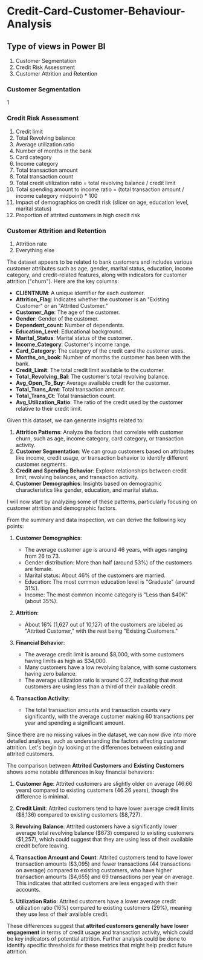 # Credit-Card-Customer-Behaviour-Analysis

## Type of views in Power BI
1. Customer Segmentation
2. Credit Risk Assessment
3. Customer Attrition and Retention

### Customer Segmentation
1

### Credit Risk Assessment
1. Credit limit
2. Total Revolving balance
3. Average utilization ratio
4. Number of months in the bank
5. Card category
6. Income category
7. Total transaction amount
8. Total transaction count
9. Total credit utilization ratio = total revolving balance / credit limit
10. Total spending amount to income ratio = (total transaction amount / income category midpoint) * 100
11. Impact of demographics on credit risk (slicer on age, education level, marital status)
12. Proportion of attrited customers in high credit risk
    
### Customer Attrition and Retention
1. Attrition rate
2. Everything else



The dataset appears to be related to bank customers and includes various customer attributes such as age, gender, marital status, education, income category, and credit-related features, along with indicators for customer attrition ("churn"). Here are the key columns:

- **CLIENTNUM**: A unique identifier for each customer.
- **Attrition_Flag**: Indicates whether the customer is an "Existing Customer" or an "Attrited Customer."
- **Customer_Age**: The age of the customer.
- **Gender**: Gender of the customer.
- **Dependent_count**: Number of dependents.
- **Education_Level**: Educational background.
- **Marital_Status**: Marital status of the customer.
- **Income_Category**: Customer's income range.
- **Card_Category**: The category of the credit card the customer uses.
- **Months_on_book**: Number of months the customer has been with the bank.
- **Credit_Limit**: The total credit limit available to the customer.
- **Total_Revolving_Bal**: The customer's total revolving balance.
- **Avg_Open_To_Buy**: Average available credit for the customer.
- **Total_Trans_Amt**: Total transaction amount.
- **Total_Trans_Ct**: Total transaction count.
- **Avg_Utilization_Ratio**: The ratio of the credit used by the customer relative to their credit limit.

Given this dataset, we can generate insights related to:

1. **Attrition Patterns**: Analyze the factors that correlate with customer churn, such as age, income category, card category, or transaction activity.
2. **Customer Segmentation**: We can group customers based on attributes like income, credit usage, or transaction behavior to identify different customer segments.
3. **Credit and Spending Behavior**: Explore relationships between credit limit, revolving balances, and transaction activity.
4. **Customer Demographics**: Insights based on demographic characteristics like gender, education, and marital status.
  
I will now start by analyzing some of these patterns, particularly focusing on customer attrition and demographic factors.

From the summary and data inspection, we can derive the following key points:

1. **Customer Demographics**:
   - The average customer age is around 46 years, with ages ranging from 26 to 73.
   - Gender distribution: More than half (around 53%) of the customers are female.
   - Marital status: About 46% of the customers are married.
   - Education: The most common education level is "Graduate" (around 31%).
   - Income: The most common income category is "Less than $40K" (about 35%).

2. **Attrition**:
   - About 16% (1,627 out of 10,127) of the customers are labeled as "Attrited Customer," with the rest being "Existing Customers."

3. **Financial Behavior**:
   - The average credit limit is around $8,000, with some customers having limits as high as $34,000.
   - Many customers have a low revolving balance, with some customers having zero balance.
   - The average utilization ratio is around 0.27, indicating that most customers are using less than a third of their available credit.

4. **Transaction Activity**:
   - The total transaction amounts and transaction counts vary significantly, with the average customer making 60 transactions per year and spending a significant amount.

Since there are no missing values in the dataset, we can now dive into more detailed analyses, such as understanding the factors affecting customer attrition. Let's begin by looking at the differences between existing and attrited customers.

The comparison between **Attrited Customers** and **Existing Customers** shows some notable differences in key financial behaviors:

1. **Customer Age**: Attrited customers are slightly older on average (46.66 years) compared to existing customers (46.26 years), though the difference is minimal.

2. **Credit Limit**: Attrited customers tend to have lower average credit limits (\$8,136) compared to existing customers (\$8,727).

3. **Revolving Balance**: Attrited customers have a significantly lower average total revolving balance (\$673) compared to existing customers (\$1,257), which could suggest that they are using less of their available credit before leaving.

4. **Transaction Amount and Count**: Attrited customers tend to have lower transaction amounts (\$3,095) and fewer transactions (44 transactions on average) compared to existing customers, who have higher transaction amounts (\$4,655) and 69 transactions per year on average. This indicates that attrited customers are less engaged with their accounts.

5. **Utilization Ratio**: Attrited customers have a lower average credit utilization ratio (16%) compared to existing customers (29%), meaning they use less of their available credit.

These differences suggest that **attrited customers generally have lower engagement** in terms of credit usage and transaction activity, which could be key indicators of potential attrition. Further analysis could be done to identify specific thresholds for these metrics that might help predict future attrition.
